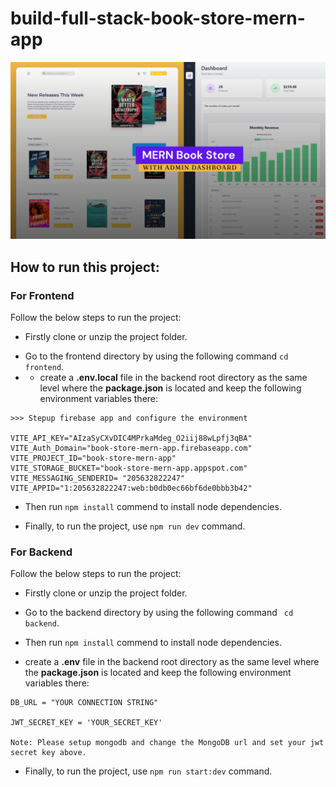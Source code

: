 # build-full-stack-book-store-mern-app
![full-stack-book-store-mern-project](/frontend/src/assets/github-cover.png)

## How to run this project:

### For Frontend 
Follow the below steps to run the project: 
- Firstly clone or unzip the project folder.
* Go to the frontend directory by using the following command ``` cd frontend ```.
* * create a **.env.local** file in the backend root directory as the same level where the **package.json** is located and keep the following environment variables there:
```
>>> Stepup firebase app and configure the environment

VITE_API_KEY="AIzaSyCXvDIC4MPrkaMdeg_O2iij88wLpfj3qBA"
VITE_Auth_Domain="book-store-mern-app.firebaseapp.com"
VITE_PROJECT_ID="book-store-mern-app"
VITE_STORAGE_BUCKET="book-store-mern-app.appspot.com"
VITE_MESSAGING_SENDERID= "205632822247"
VITE_APPID="1:205632822247:web:b0db0ec66bf6de0bbb3b42"
```
+ Then run `` npm install `` commend to install node dependencies.
- Finally, to run the project, use ``npm run dev`` command.


### For Backend
Follow the below steps to run the project: 
- Firstly clone or unzip the project folder.
* Go to the backend directory by using the following command ``` cd backend```.
+ Then run `` npm install `` commend to install node dependencies.
* create a **.env** file in the backend root directory as the same level where the **package.json** is located and keep the following environment variables there: 
```
DB_URL = "YOUR CONNECTION STRING"

JWT_SECRET_KEY = 'YOUR_SECRET_KEY'

Note: Please setup mongodb and change the MongoDB url and set your jwt secret key above.
```

- Finally, to run the project, use ``npm run start:dev`` command.
